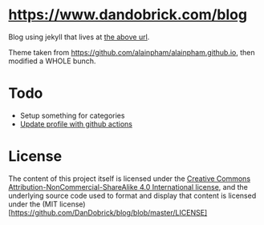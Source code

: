 # https://www.dandobrick.com/blog
Blog using jekyll that lives at [the above url](https://www.dandobrick.com/blog).

Theme taken from https://github.com/alainpham/alainpham.github.io, then modified a WHOLE bunch.

# Todo
- Setup something for categories
- [Update profile with github actions](https://simonwillison.net/2020/Jul/10/self-updating-profile-readme/)

# License
The content of this project itself is licensed under the [Creative Commons Attribution-NonCommercial-ShareAlike 4.0 International license](https://creativecommons.org/licenses/by-nc-sa/4.0/legalcode), and the underlying source code used to format and display that content is licensed under the (MIT license)[https://github.com/DanDobrick/blog/blob/master/LICENSE]
